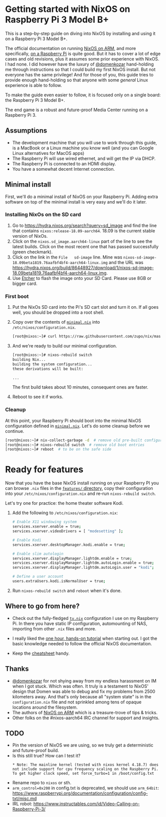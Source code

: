 # Getting started with NixOS on Raspberry Pi 3 Model B+

This is a step-by-step guide on diving into NixOS by installing and using it on a Raspberry Pi 3 Model B+.

The official documentation on running [NixOS on ARM](https://nixos.wiki/wiki/NixOS_on_ARM), and more specifically, [on a Raspberry Pi](https://nixos.wiki/wiki/NixOS_on_ARM/Raspberry_Pi) is quite good. But it has to cover a lot of edge cases and old revisions, plus it assumes some prior experience with NixOS. I had none. I did however have the luxury of [@domenkozar](https://github.com/domenkozar) hand-holding me through instructions so that I could build my first NixOS install. But not everyone has the same privilege! And for those of you, this guide tries to provide enough hand-holding so that anyone with some *general* Linux experience is able to follow.

To make the guide even easier to follow, it is focused only on a single board: the Raspberry Pi 3 Model B+.

The end game is a robust and future-proof Media Center running on a Raspberry Pi 3.

## Assumptions

* The development machine that you will use to work through this guide, is a MacBook or a Linux machine you know well (and you can Google Linux alternatives for MacOS apps)
* The Raspberry Pi will use wired ethernet, and will get the IP via DHCP.
* The Raspberry Pi is connected to an HDMI display.
* You have a somewhat decent Internet connection.

## Minimal install

First, we'll do a minimal install of NixOS on your Raspberry Pi. Adding extra software on top of the minimal install is very easy and we'll do it later.

### Installing NixOs on the SD card

1. Go to https://hydra.nixos.org/search?query=sd_image and find the line that contains `nixos:release-18.09-aarch64`. 18.09 is the current stable version of NixOs.
2. Click on the `nixos.sd_image.aarch64-linux` part of the line to see the latest builds. Click on the most recent one that has passed successfully (green checkmark).
3. Click on the link in the `File   sd-image` line. Mine was `nixos-sd-image-18.09beta1819.76aafbf4bf4-aarch64-linux.img` and the URL was https://hydra.nixos.org/build/86448927/download/1/nixos-sd-image-18.09beta1819.76aafbf4bf4-aarch64-linux.img.
4. Use [Etcher](https://www.balena.io/etcher/) to flash the image onto your SD Card. Please use 8GB or bigger card.


### First boot

1. Put the NixOs SD card into the Pi's SD cart slot and turn it on. If all goes well, you should be dropped into a root shell.

2. Copy over the contents of [`minimal.nix`](https://github.com/zupo/nix/blob/master/minimal.nix) into `/etc/nixos/configuration.nix`.

    ```bash
    [root@nixos:~]# curl https://raw.githubusercontent.com/zupo/nix/master/minimal.nix > /etc/nixos/configuration.nix
    ```

3. And we're ready to build our minimal configuration.

    ```bash
    [root@nixos:~]# nixos-rebuild switch
    building Nix...
    building the system configuration...
    these derivations will be built:

    ...
    ```

    The first build takes about 10 minutes, consequent ones are faster.

4. Reboot to see it if works.

### Cleanup

At this point, your Raspberry Pi should boot into the minimal NixOS configuration defined in [`minimal.nix`](https://github.com/zupo/nix/blob/master/minimal.nix). Let's do some cleanup before we continue.

```bash
[root@nixos:~]# nix-collect-garbage -d  # remove old pre-built configuration and all of its dependencies
[root@nixos:~]# nixos-rebuild switch  # remove old boot entries
[root@nixos:~]# reboot  # to be on the safe side
```


# Ready for features

Now that you have the base NixOS install running on your Raspberry PI you can browse `.nix` files in the [`features/` directory](https://github.com/zupo/nix/features), copy their configuration into your `/etc/nixos/configuration.nix` and re-run `nixos-rebuild switch`.

Let's try one for practice: the home theater software Kodi.

1. Add the following to `/etc/nixos/configuration.nix`:

    ```bash
    # Enable X11 windowing system
    services.xserver.enable = true;
    services.xserver.videoDrivers = [ "modesetting" ];

    # Enable Kodi
    services.xserver.desktopManager.kodi.enable = true;

    # Enable slim autologin
    services.xserver.displayManager.lightdm.enable = true;
    services.xserver.displayManager.lightdm.autoLogin.enable = true;
    services.xserver.displayManager.lightdm.autoLogin.user = "kodi";

    # Define a user account
    users.extraUsers.kodi.isNormalUser = true;
    ```

2. Run `nixos-rebuild switch` and `reboot` when it's done.

## Where to go from here?

- Check out the fully-fledged [`tv.nix`](https://github.com/zupo/nix/tree/master/tv.nix) configuration I use on my Raspberry Pi. In there you have static IP configuration, automounting of NAS, importing from other `.nix` files and more.

- I really liked the [one hour, hands-on tutorial](https://github.com/brainrape/nixos-tutorial) when starting out. I got the basic knowledge needed to follow the official NixOS documentation.

- Keep the [cheatsheet](https://github.com/brainrape/nixos-tutorial/blob/master/cheatsheet.md) handy.


## Thanks

* [@domenkozar](https://github.com/domenkozar) for not shying away from my endless harassment on IM when I got stuck. Which was often. It truly is a testament to NixOS' design that Domen was able to debug and fix my problems from 2500 kilometers away. And that's only because all "system state" is in the `configuration.nix` file and not sprinkled among tens of opaque locations around the filesystem.
* The authors of [NixOS on ARM](https://nixos.wiki/wiki/NixOS_on_ARM) which is a treasure-trove of tips & tricks.
* Other folks on the #nixos-aarch64 IRC channel for support and insights.

## TODO

* Pin the version of NixOS we are using, so we truly get a deterministic and future-proof build.
* Is this still true? How can I test it?
  ```
  * Note: The mainline kernel (tested with nixos kernel 4.18.7) does not include support for cpu frequency scaling on the Raspberry Pi. To get higher clock speed, set force_turbo=1 in /boot/config.txt

  ```
* Rename repo to `nixos` or sth.
* `arm_control=0x200` in config.txt is deprecated, we should use `arm_64bit`: https://www.raspberrypi.org/documentation/configuration/config-txt/misc.md
* IRL robot: https://www.instructables.com/id/Video-Calling-on-Raspberry-Pi-3/
